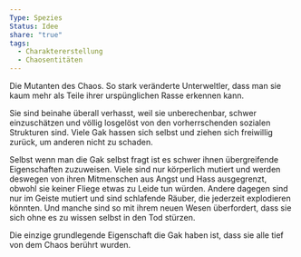 ```yaml
---
Type: Spezies
Status: Idee
share: "true"
tags:
  - Charaktererstellung
  - Chaosentitäten
---
```

Die Mutanten des Chaos. So stark veränderte Unterweltler, dass man sie kaum mehr als Teile ihrer urspünglichen Rasse erkennen kann. 

Sie sind beinahe überall verhasst, weil sie unberechenbar, schwer einzuschätzen und völlig losgelöst von den vorherrschenden sozialen Strukturen sind. Viele Gak hassen sich selbst und ziehen sich freiwillig zurück, um anderen nicht zu schaden. 

Selbst wenn man die Gak selbst fragt ist es schwer ihnen übergreifende Eigenschaften zuzuweisen. Viele sind nur körperlich mutiert und werden deswegen von ihren Mitmenschen aus Angst und Hass ausgegrenzt, obwohl sie keiner Fliege etwas zu Leide tun würden. Andere dagegen sind nur im Geiste mutiert und sind schlafende Räuber, die jederzeit explodieren könnten. Und manche sind so mit ihrem neuen Wesen überfordert, dass sie sich ohne es zu wissen selbst in den Tod stürzen. 

Die einzige grundlegende Eigenschaft die Gak haben ist, dass sie alle tief von dem Chaos berührt wurden. 